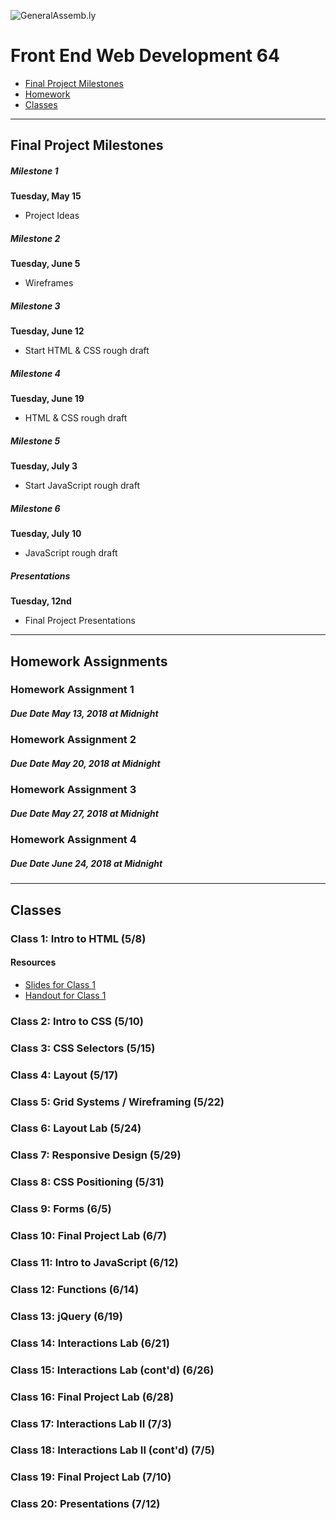 ![GeneralAssemb.ly](https://github.com/generalassembly/ga-ruby-on-rails-for-devs/raw/master/images/ga.png "GeneralAssemb.ly")

# Front End Web Development 64

- [Final Project Milestones](#final-project-milestones)
- [Homework](#homework-assignments)
- [Classes](#classes)

---

## Final Project Milestones

##### Milestone 1
**Tuesday, May 15**
- Project Ideas

##### Milestone 2
**Tuesday, June 5**
- Wireframes

##### Milestone 3
**Tuesday, June 12**
- Start HTML & CSS rough draft

##### Milestone 4
**Tuesday, June 19**
- HTML & CSS rough draft

##### Milestone 5
**Tuesday, July 3**
- Start JavaScript rough draft

##### Milestone 6
**Tuesday, July 10**
- JavaScript rough draft

##### Presentations
**Tuesday, 12nd**
- Final Project Presentations

---
 
## Homework Assignments

### Homework Assignment 1
##### Due Date May 13, 2018 at Midnight
<!-- * [Assignment](https://github.com/ericmasiello/FEWD31-Assignment1) -->
<!-- 
##### Submission

1. Download the zip file for this repository
2. Complete the assignment
3. Zip up all the files into one zip file and rename the zip to include your name (e.g. EricMasiello_Assignment1.zip, ErikaLewis_Assignment1.zip)
4. [upload link to come] -->

### Homework Assignment 2
##### Due Date May 20, 2018 at Midnight
<!-- * [Assignment](https://github.com/ericmasiello/FEWD-Assignment2) -->
<!-- 
##### Submission

Submit a pull request. -->

### Homework Assignment 3
##### Due Date May 27, 2018 at Midnight

<!-- * Fork the [assignment](https://github.com/ericmasiello/FEWD-Assignment3) to your personal repo
* Clone the _your_ forked version via GitHub Desktop to your computer
* Do the work, commit + push (publish)
* Submit a pull request -->

### Homework Assignment 4
##### Due Date June 24, 2018 at Midnight

<!-- * Fork the [assignment](https://github.com/ericmasiello/FEWD-Assignment4) to your personal repo
* Clone the _your_ forked version via GitHub Desktop to your computer
* Do the work, commit + push (publish)
* Submit a pull request -->

---

## Classes

### <strong>Class 1</strong>: Intro to HTML (5/8)

#### Resources

* [Slides for Class 1](./slides/FEWD-01-html-intro-slides.pdf)
* [Handout for Class 1](./handouts/FEWD-01-html-intro-handout.pdf)

### <strong>Class 2</strong>: Intro to CSS (5/10)
### <strong>Class 3</strong>: CSS Selectors (5/15)
### <strong>Class 4</strong>: Layout (5/17)
### <strong>Class 5</strong>: Grid Systems / Wireframing (5/22)
### <strong>Class 6</strong>: Layout Lab (5/24)
### <strong>Class 7</strong>: Responsive Design (5/29)
### <strong>Class 8</strong>: CSS Positioning (5/31)
### <strong>Class 9</strong>: Forms (6/5)
### <strong>Class 10</strong>: Final Project Lab (6/7)
### <strong>Class 11</strong>: Intro to JavaScript (6/12)
### <strong>Class 12</strong>: Functions (6/14)
### <strong>Class 13</strong>: jQuery (6/19)
### <strong>Class 14</strong>: Interactions Lab (6/21)
### <strong>Class 15</strong>: Interactions Lab (cont'd) (6/26)
### <strong>Class 16</strong>: Final Project Lab (6/28)
### <strong>Class 17</strong>: Interactions Lab II (7/3)
### <strong>Class 18</strong>: Interactions Lab II (cont'd) (7/5)
### <strong>Class 19</strong>: Final Project Lab (7/10)
### <strong>Class 20</strong>: Presentations (7/12)